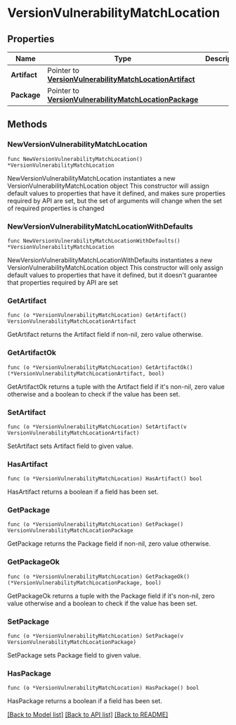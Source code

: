 # VersionVulnerabilityMatchLocation

## Properties

Name | Type | Description | Notes
------------ | ------------- | ------------- | -------------
**Artifact** | Pointer to [**VersionVulnerabilityMatchLocationArtifact**](VersionVulnerabilityMatchLocationArtifact.md) |  | [optional] 
**Package** | Pointer to [**VersionVulnerabilityMatchLocationPackage**](VersionVulnerabilityMatchLocationPackage.md) |  | [optional] 

## Methods

### NewVersionVulnerabilityMatchLocation

`func NewVersionVulnerabilityMatchLocation() *VersionVulnerabilityMatchLocation`

NewVersionVulnerabilityMatchLocation instantiates a new VersionVulnerabilityMatchLocation object
This constructor will assign default values to properties that have it defined,
and makes sure properties required by API are set, but the set of arguments
will change when the set of required properties is changed

### NewVersionVulnerabilityMatchLocationWithDefaults

`func NewVersionVulnerabilityMatchLocationWithDefaults() *VersionVulnerabilityMatchLocation`

NewVersionVulnerabilityMatchLocationWithDefaults instantiates a new VersionVulnerabilityMatchLocation object
This constructor will only assign default values to properties that have it defined,
but it doesn't guarantee that properties required by API are set

### GetArtifact

`func (o *VersionVulnerabilityMatchLocation) GetArtifact() VersionVulnerabilityMatchLocationArtifact`

GetArtifact returns the Artifact field if non-nil, zero value otherwise.

### GetArtifactOk

`func (o *VersionVulnerabilityMatchLocation) GetArtifactOk() (*VersionVulnerabilityMatchLocationArtifact, bool)`

GetArtifactOk returns a tuple with the Artifact field if it's non-nil, zero value otherwise
and a boolean to check if the value has been set.

### SetArtifact

`func (o *VersionVulnerabilityMatchLocation) SetArtifact(v VersionVulnerabilityMatchLocationArtifact)`

SetArtifact sets Artifact field to given value.

### HasArtifact

`func (o *VersionVulnerabilityMatchLocation) HasArtifact() bool`

HasArtifact returns a boolean if a field has been set.

### GetPackage

`func (o *VersionVulnerabilityMatchLocation) GetPackage() VersionVulnerabilityMatchLocationPackage`

GetPackage returns the Package field if non-nil, zero value otherwise.

### GetPackageOk

`func (o *VersionVulnerabilityMatchLocation) GetPackageOk() (*VersionVulnerabilityMatchLocationPackage, bool)`

GetPackageOk returns a tuple with the Package field if it's non-nil, zero value otherwise
and a boolean to check if the value has been set.

### SetPackage

`func (o *VersionVulnerabilityMatchLocation) SetPackage(v VersionVulnerabilityMatchLocationPackage)`

SetPackage sets Package field to given value.

### HasPackage

`func (o *VersionVulnerabilityMatchLocation) HasPackage() bool`

HasPackage returns a boolean if a field has been set.


[[Back to Model list]](../README.md#documentation-for-models) [[Back to API list]](../README.md#documentation-for-api-endpoints) [[Back to README]](../README.md)


